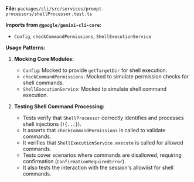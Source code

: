 **File:** `packages/cli/src/services/prompt-processors/shellProcessor.test.ts`

**Imports from `@google/gemini-cli-core`:**
- `Config`, `checkCommandPermissions`, `ShellExecutionService`

**Usage Patterns:**
1.  **Mocking Core Modules:**
    *   `Config`: Mocked to provide `getTargetDir` for shell execution.
    *   `checkCommandPermissions`: Mocked to simulate permission checks for shell commands.
    *   `ShellExecutionService`: Mocked to simulate shell command execution.

2.  **Testing Shell Command Processing:**
    *   Tests verify that `ShellProcessor` correctly identifies and processes shell injections (`!{...}`).
    *   It asserts that `checkCommandPermissions` is called to validate commands.
    *   It verifies that `ShellExecutionService.execute` is called for allowed commands.
    *   Tests cover scenarios where commands are disallowed, requiring confirmation (`ConfirmationRequiredError`).
    *   It also tests the interaction with the session's allowlist for shell commands.
